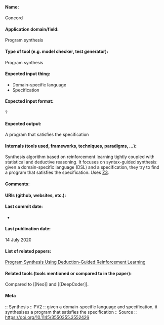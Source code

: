 #### Name:
Concord

#### Application domain/field:
Program synthesis

#### Type of tool (e.g. model checker, test generator):
Program synthesis

#### Expected input thing:
- Domain-specific language
- Specification

#### Expected input format:
?

#### Expected output:
A program that satisfies the specification

#### Internals (tools used, frameworks, techniques, paradigms, ...):
Synthesis algorithm based on reinforcement learning tightly coupled with statistical and deductive reasoning.
It focuses on syntax-guided synthesis: given a domain-specific language (DSL) and a specification, they try to find a program that satisfies the specification.
Uses [Z3](../Solvers/SMT/Z3.md).

#### Comments:

#### URIs (github, websites, etc.):

#### Last commit date:
-

#### Last publication date:
14 July 2020

#### List of related papers:
[Program Synthesis Using Deduction-Guided Reinforcement Learning](https://doi.org/10.1007/978-3-030-53291-8_30)

#### Related tools (tools mentioned or compared to in the paper):
Compared to [[Neo]] and [[DeepCoder]].

#### Meta
:: Synthesis
:: PV2 :: given a domain-specific language and specification, it synthesises a program that satisfies the specification
:: Source :: https://doi.org/10.1145/3550355.3552426
